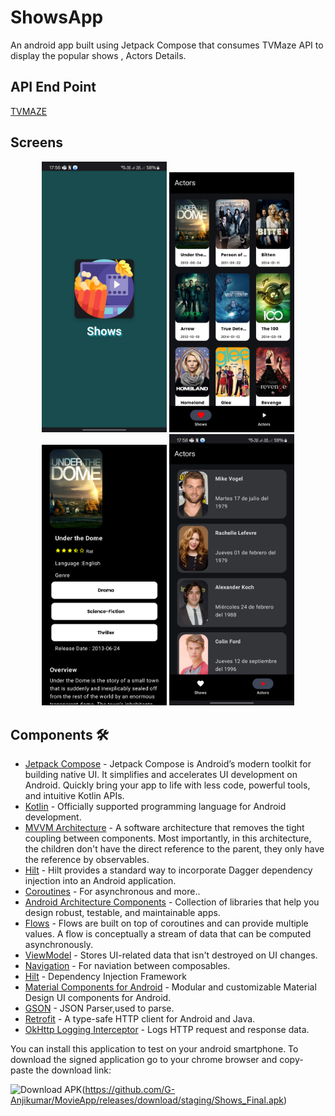 
# ShowsApp
An android app built using Jetpack Compose that consumes TVMaze API to display the  popular shows , Actors Details.

## API End Point
[TVMAZE](https://www.tvmaze.com/api)

## Screens

<p align="center">
  <img src="https://github.com/G-Anjikumar/MovieApp/blob/638d5ada3a0fb6cf0ae1829b0ecb46bf241fe709/splashScreen.png" alt="splash screen" width="200"/>
  <img src="https://github.com/G-Anjikumar/MovieApp/blob/0bf2ed113a09852a3264ce8d4bacbfccfc4da10c/shows.png" alt="shows screen" width="200"/>
  <img src="https://github.com/G-Anjikumar/MovieApp/blob/0bf2ed113a09852a3264ce8d4bacbfccfc4da10c/showdetails.png" alt="show details" width="200"/>
  <img src="https://github.com/G-Anjikumar/MovieApp/blob/0bf2ed113a09852a3264ce8d4bacbfccfc4da10c/actors.png" alt="actors screen" width="200"/>
</p>

## Components 🛠
- [Jetpack Compose](https://developer.android.com/jetpack/compose/) - Jetpack Compose is Android’s modern toolkit for building native UI. It simplifies and accelerates UI development on Android. Quickly bring your app to life with less code, powerful tools, and intuitive Kotlin APIs.
- [Kotlin](https://kotlinlang.org/) - Officially supported programming language for Android development.
- [MVVM Architecture](https://developer.android.com/topic/architecture) - A software architecture that removes the tight coupling between components. Most importantly, in this architecture, the children don't have the direct reference to the parent, they only have the reference by observables.
- [Hilt](https://dagger.dev/hilt/) - Hilt provides a standard way to incorporate Dagger dependency injection into an Android application.
- [Coroutines](https://kotlinlang.org/docs/reference/coroutines-overview.html) - For asynchronous and more..
- [Android Architecture Components](https://developer.android.com/topic/libraries/architecture) - Collection of libraries that help you design robust, testable, and maintainable apps.
- [Flows](https://developer.android.com/kotlin/flow) - Flows are built on top of coroutines and can provide multiple values. A flow is conceptually a stream of data that can be computed asynchronously.
- [ViewModel](https://developer.android.com/topic/libraries/architecture/viewmodel) - Stores UI-related data that isn't destroyed on UI changes.
- [Navigation](https://developer.android.com/jetpack/compose/navigation) - For naviation between composables.
- [Hilt](https://dagger.dev/hilt/) - Dependency Injection Framework
- [Material Components for Android](https://github.com/material-components/material-components-android) - Modular and customizable Material Design UI components for Android.
- [GSON](https://github.com/square/gson) - JSON Parser,used to parse.
- [Retrofit](https://github.com/square/retrofit) - A type-safe HTTP client for Android and Java.
- [OkHttp Logging Interceptor](https://github.com/square/okhttp/blob/master/okhttp-logging-interceptor/README.md) - Logs HTTP request and response data.

You can install this application to test on your android smartphone. To download the signed application go to your chrome browser and copy-paste the download link:

![Download APK](https://img.shields.io/badge/Download-APK-brightgreen)(https://github.com/G-Anjikumar/MovieApp/releases/download/staging/Shows_Final.apk)
